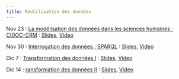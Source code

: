 ```yaml
---
title: Réutilisation des données
---
```




Nov 23
: [La modélisation des données dans les sciences humaines : CIDOC-CRM](../seances/week7-ontological-patterns-crm)
  : [Slides](../slides/KR7.pdf), [Video](https://mediaserver.unige.ch/play/163056)

Nov 30
: [Interrogation des données : SPARQL](../seances/week8-sparql)
  : [Slides](../slides/KR8.pdf), [Video](https://mediaserver.unige.ch/play/164037)

Dic 7
: [Transformation des données I](#)
  : [Slides](#), [Video](#)

Dic 14
: [ransformation des données II](#)
  : [Slides](#), [Video](#)